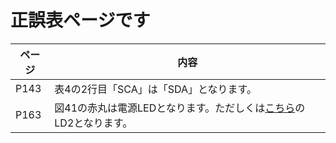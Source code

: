 # 正誤表ページです

| ページ  | 内容  |
| ---- | --- |
| P143 | 表4の2行目「SCA」は「SDA」となります。   |
| P163 | 図41の赤丸は電源LEDとなります。ただしくは[こちら](image/P163_%E5%9B%B341.png)のLD2となります。    |
